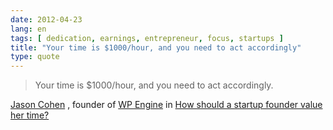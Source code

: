 ```yaml
---
date: 2012-04-23
lang: en
tags: [ dedication, earnings, entrepreneur, focus, startups ]
title: "Your time is $1000/hour, and you need to act accordingly"
type: quote
---
```


> Your time is \$1000/hour, and you need to act accordingly.

[Jason Cohen](http://twitter.com/asmartbear) , founder of [WP
Engine](http://wpengine.com) in [How should a startup founder value her
time?](http://blog.asmartbear.com/value-time.html)

